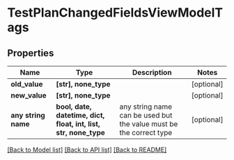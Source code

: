 # TestPlanChangedFieldsViewModelTags


## Properties
Name | Type | Description | Notes
------------ | ------------- | ------------- | -------------
**old_value** | **[str], none_type** |  | [optional] 
**new_value** | **[str], none_type** |  | [optional] 
**any string name** | **bool, date, datetime, dict, float, int, list, str, none_type** | any string name can be used but the value must be the correct type | [optional]

[[Back to Model list]](../README.md#documentation-for-models) [[Back to API list]](../README.md#documentation-for-api-endpoints) [[Back to README]](../README.md)


